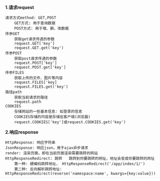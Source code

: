 **1.请求request**

	请求方式method: GET,POST
		GET方式: 用于查询数据
		POST方式: 用于增、删、改数据
	传参GET
		获取get请求传递的参数
		request.GET['key']
		request.GET.get('key')
	传参POST
		获取post请求传递的参数
		request.POST['key']
		request.POST.get['key']
	传参FILES
		获取上传的文件、图片等内容
		request.FILES['key]
		request.FILES.get('key')
	路径path
		获取当前请求的路径
		request.path
	COOKIES
		存储网站的一些基本信息: 如登录的信息
		COOKIES存储的内容是存储在客户端(浏览器)
		request.COOKIES['key']或request.COOKIES.get('key')



**2.响应response**

	HttpResponse: 响应字符串
	JsonResponse: 响应json，用于ajax异步请求
	render: 渲染页面，即在当前页面渲染需要跳转的网站
	HttpResponseRedirect: 跳转   跳转到你要跳转的网址，地址会变成你要跳转的网址
		第一种: 硬编码跳转地址， HttpResponseRedirect('/app/index/1/')
		第二种: 反向解析跳转地址: HttpResponseRedirect(reverse('namespace:name', kwargs={key:value}))

